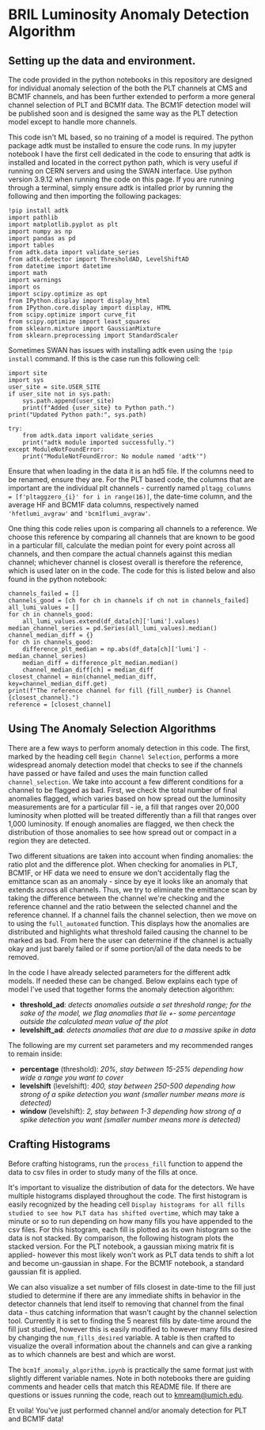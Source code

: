 # BRIL Luminosity Anomaly Detection Algorithm

## Setting up the data and environment.
The code provided in the python notebooks in this repository are designed for individual anomaly selection of the both the PLT channels at CMS and BCM1F channels, and has been further extended to perform a more general channel selection of PLT and BCM1f data. The BCM1F detection model will be published soon and is designed the same way as the PLT detection model except to handle more channels. 

This code isn't ML based, so no training of a model is required. The python package adtk must be installed to ensure the code runs. In my jupyter notebook I have the first cell dedicated in the code to ensuring that adtk is installed and located in the correct python path, which is very useful if running on CERN servers and using the SWAN interface. Use python version 3.9.12 when running the code on this page. If you are running through a terminal, simply ensure adtk is intalled prior by running the following and then importing the following packages:

```
!pip install adtk
import pathlib
import matplotlib.pyplot as plt
import numpy as np
import pandas as pd
import tables
from adtk.data import validate_series
from adtk.detector import ThresholdAD, LevelShiftAD
from datetime import datetime
import math
import warnings
import os
import scipy.optimize as opt  
from IPython.display import display_html
from IPython.core.display import display, HTML
from scipy.optimize import curve_fit
from scipy.optimize import least_squares
from sklearn.mixture import GaussianMixture
from sklearn.preprocessing import StandardScaler
```

Sometimes SWAN has issues with installing adtk even using the ```!pip install``` command. If this is the case run this following cell:

```
import site
import sys
user_site = site.USER_SITE
if user_site not in sys.path:
    sys.path.append(user_site)
    print(f"Added {user_site} to Python path.")
print("Updated Python path:", sys.path)

try:
    from adtk.data import validate_series
    print("adtk module imported successfully.")
except ModuleNotFoundError:
    print("ModuleNotFoundError: No module named 'adtk'")
```


Ensure that when loading in the data it is an hd5 file. If the columns need to be renamed, ensure they are. For the PLT based code, the columns that are important are the individual plt channels - currently named ```pltagg_columns = [f'pltaggzero_{i}' for i in range(16)]```, the date-time column, and the average HF and BCM1F data columns, respectively named ```'hfetlumi_avgraw'``` and ```'bcm1flumi_avgraw'```.

One thing this code relies upon is comparing all channels to a reference. We choose this reference by comparing all channels that are known to be good in a particular fill, calculate the median point for every point across all channels, and then compare the actual channels against this median channel; whichever channel is closest overall is therefore the reference, which is used later on in the code. The code for this is listed below and also found in the python notebook: 
```
channels_failed = [] 
channels_good = [ch for ch in channels if ch not in channels_failed]
all_lumi_values = []
for ch in channels_good:
    all_lumi_values.extend(df_data[ch]['lumi'].values)
median_channel_series = pd.Series(all_lumi_values).median()
channel_median_diff = {}
for ch in channels_good:
    difference_plt_median = np.abs(df_data[ch]['lumi'] - median_channel_series)
    median_diff = difference_plt_median.median()
    channel_median_diff[ch] = median_diff 
closest_channel = min(channel_median_diff, key=channel_median_diff.get)
print(f"The reference channel for fill {fill_number} is Channel {closest_channel}.")
reference = [closest_channel]
```

## Using The Anomaly Selection Algorithms

There are a few ways to perform anomaly detection in this code. The first, marked by the heading cell ```Begin Channel Selection```, performs a more widespread anomaly detection model that checks to see if the channels have passed or have failed and uses the main function called ```channel_selection```. We take into account a few different conditions for a channel to be flagged as bad. First, we check the total number of final anomalies flagged, which varies based on how spread out the luminosity measurements are for a particular fill - ie, a fill that ranges over 20,000 luminosity when plotted will be treated differently than a fill that ranges over 1,000 luminosity. If enough anomalies are flagged, we then check the distribution of those anomalies to see how spread out or compact in a region they are detected. 

Two different situations are taken into account when finding anomalies: the ratio plot and the difference plot. When checking for anomalies in PLT, BCM1F, or HF data we need to ensure we don't accidentally flag the emittance scan as an anomaly - since by eye it looks like an anomaly that extends across all channels. Thus, we try to eliminate the emittance scan by taking the difference between the channel we're checking and the reference channel and the ratio between the selected channel and the reference channel. If a channel fails the channel selection, then we move on to using the ```full_automated``` function. This displays how the anomalies are distributed and highlights what threshold failed causing the channel to be marked as bad. From here the user can determine if the channel is actually okay and just barely failed or if some portion/all of the data needs to be removed.

In the code I have already selected parameters for the different adtk models. If needed these can be changed. Below explains each type of model I've used that together forms the anomaly detection algorithm:
* __threshold_ad__: _detects anomalies outside a set threshold range; for the sake of the model, we flag anomalies that lie +- some percentage outside the calculated mean value of the plot_ 
* __levelshift_ad__: _detects anomalies that are due to a massive spike in data_

The following are my current set parameters and my recommended ranges to remain inside:
* __percentage__ (threshold): _20%, stay between 15-25% depending how wide a range you want to cover_
* __levelshift__ (levelshift): _400, stay between 250-500 depending how strong of a spike detection you want (smaller number means more is detected)_
* __window__ (levelshift): _2, stay between 1-3 depending how strong of a spike detection you want (smaller number means more is detected)_


## Crafting Histograms

Before crafting histograms, run the ```process_fill``` function to append the data to csv files in order to study many of the fills at once.

It's important to visualize the distribution of data for the detectors. We have multiple histograms displayed throughout the code. The first histogram is easily recognized by the heading cell ```Display histograms for all fills studied to see how PLT data has shifted overtime```, which may take a minute or so to run depending on how many fills you have appended to the csv files. For this histogram, each fill is plotted as its own histogram so the data is not stacked. By comparison, the following histogram plots the stacked version. For the PLT notebook, a  gaussian mixing matrix fit is applied- however this most likely won't work as PLT data tends to shift a lot and become un-gaussian in shape. For the BCM1F notebook, a standard gaussian fit is applied.

We can also visualize a set number of fills closest in date-time to the fill just studied to determine if there are any immediate shifts in behavior in the detector channels that lend itself to removing that channel from the final data - thus catching information that wasn't caught by the channel selection tool. Currently it is set to finding the 5 nearest fills by date-time around the fill just studied, however this is easily modified to however many fills desired by changing the ```num_fills_desired``` variable. A table is then crafted to visualize the overall information about the channels and can give a ranking as to which channels are best and which are worst.

The ```bcm1f_anomaly_algorithm.ipynb``` is practically the same format just with slightly different variable names. Note in both notebooks there are guiding comments and header cells that match this README file. If there are questions or issues running the code, reach out to kmream@umich.edu.

Et voila! You've just performed channel and/or anomaly detection for PLT and BCM1F data! 
